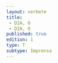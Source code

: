 ```yaml
---
layout: verbete
title:
 - DIA, O
 - DIA, O
published: true
edition: 1  
type: T
subtype: Imprensa
---
```


